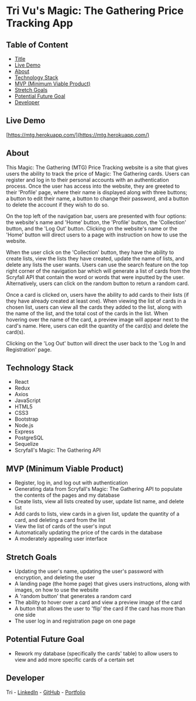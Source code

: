 # Tri Vu's Magic: The Gathering Price Tracking App

## Table of Content

* [Title](https://github.com/trimvu/mtg#tri-vus-magic-the-gathering-price-tracking-app)
* [Live Demo](https://github.com/trimvu/mtg#live-demo)
* [About](https://github.com/trimvu/mtg#about)
* [Technology Stack](https://github.com/trimvu/mtg#technology-stack)
* [MVP (Minimum Viable Product)](https://github.com/trimvu/mtg#mvp-minimum-viable-product)
* [Stretch Goals](https://github.com/trimvu/mtg#stretch-goals)
* [Potential Future Goal](https://github.com/trimvu/mtg#potential-future-goal)
* [Developer](https://github.com/trimvu/mtg#developer)

## Live Demo

[https://mtg.herokuapp.com/](https://mtg.herokuapp.com/)

## About

This Magic: The Gathering (MTG) Price Tracking website is a site that gives users the ability to track the price of Magic: The Gathering cards. Users can register and log in to their personal accounts with an authentication process. Once the user has access into the website, they are greeted to their 'Profile' page, where their name is displayed along with three buttons; a button to edit their name, a button to change their password, and a button to delete the account if they wish to do so.

On the top left of the navigation bar, users are presented with four options: the website's name and 'Home' button, the 'Profile' button, the 'Collection' button, and the 'Log Out' button. Clicking on the website's name or the 'Home' button will direct users to a page with instruction on how to use the website.

When the user click on the 'Collection' button, they have the ability to create lists, view the lists they have created, update the name of lists, and delete any lists the user wants. Users can use the search feature on the top right corner of the navigation bar which will generate a list of cards from the Scryfall API that contain the word or words that were inputted by the user. Alternatively, users can click on the random button to return a random card. 

Once a card is clicked on, users have the ability to add cards to their lists (if they have already created at least one). When viewing the list of cards in a chosen list, users can view all the cards they added to the list, along with the name of the list, and the total cost of the cards in the list. When hovering over the name of the card, a preview image will appear next to the card's name. Here, users can edit the quantity of the card(s) and delete the card(s). 

Clicking on the 'Log Out' button will direct the user back to the 'Log In and Registration' page.

## Technology Stack

* React
* Redux
* Axios
* JavaScript
* HTML5
* CSS3
* Bootstrap
* Node.js
* Express
* PostgreSQL
* Sequelize
* Scryfall's Magic: The Gathering API

## MVP (Minimum Viable Product)

* Register, log in, and log out with authentication
* Generating data from Scryfall's Magic: The Gathering API to populate the contents of the pages and my database
* Create lists, view all lists created by user, update list name, and delete list
* Add cards to lists, view cards in a given list, update the quantity of a card, and deleting a card from the list
* View the list of cards of the user's input
* Automatically updating the price of the cards in the database 
* A moderately appealing user interface

## Stretch Goals

* Updating the user's name, updating the user's password with encryption, and deleting the user
* A landing page (the home page) that gives users instructions, along with images, on how to use the website
* A 'random button' that generates a random card
* The ability to hover over a card and view a preview image of the card
* A button that allows the user to 'flip' the card if the card has more than one side
* The user log in and registration page on one page

## Potential Future Goal

* Rework my database (specifically the cards' table) to allow users to view and add more specific cards of a certain set

## Developer

Tri - [LinkedIn](https://www.linkedin.com/in/tri-minh-vu/) - [GitHub](https://github.com/trimvu) - [Portfolio](https://tri-vu-dev.netlify.app/)